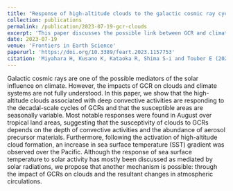 ```yaml
---
title: "Response of high-altitude clouds to the galactic cosmic ray cycles in tropical regions"
collection: publications
permalink: /publication/2023-07-19-gcr-clouds
excerpt: 'This paper discusses the possible link between GCR and climate.'
date: 2023-07-19
venue: 'Frontiers in Earth Science'
paperurl: 'https://doi.org/10.3389/feart.2023.1157753'
citation: 'Miyahara H, Kusano K, Kataoka R, Shima S-i and Touber E (2023). &quot;Response of high-altitude clouds to the galactic cosmic ray cycles in tropical regions&quot; <i>Frontiers in Earth Science</i>. 11:1157753'
---
```


Galactic cosmic rays are one of the possible mediators of the solar influence on climate. However, the impacts of GCR on clouds and climate systems are not fully understood. In this paper, we show that the high-altitude clouds associated with deep convective activities are responding to the decadal-scale cycles of GCRs and that the susceptible areas are seasonally variable. Most notable responses were found in August over tropical land areas, suggesting that the susceptivity of clouds to GCRs depends on the depth of convective activities and the abundance of aerosol precursor materials. Furthermore, following the activation of high-altitude cloud formation, an increase in sea surface temperature (SST) gradient was observed over the Pacific. Although the response of sea surface temperature to solar activity has mostly been discussed as mediated by solar radiations, we propose that another mechanism is possible: through the impact of GCRs on clouds and the resultant changes in atmospheric circulations.

